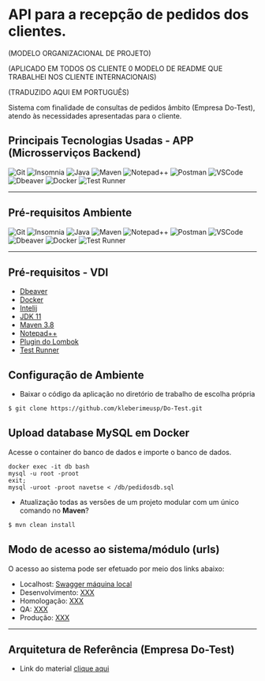 # API para a recepção de pedidos dos clientes.

(MODELO ORGANIZACIONAL DE PROJETO)

(APLICADO EM TODOS OS CLIENTE 0 MODELO DE README QUE TRABALHEI NOS CLIENTE INTERNACIONAIS) 

(TRADUZIDO AQUI EM PORTUGUÊS)

Sistema com finalidade de consultas de pedidos âmbito (Empresa Do-Test), atendo às necessidades apresentadas para o cliente.

## Principais Tecnologias Usadas - APP (Microsserviços Backend)

![Git](https://img.shields.io/badge/Git-2.40.0-%237159c1?style=for-the-badge&logo=git)
![Insomnia](https://img.shields.io/badge/insonmia-2023.1.0-%237159c1?style=for-the-badge&logo=insomnia)
![Java](https://img.shields.io/badge/Java-11-%237159c1?style=for-the-badge&logo=openjdk)
![Maven](https://img.shields.io/badge/Maven-3.8-%237159c1?style=for-the-badge&logo=Apache%20Maven)
![Notepad++](https://img.shields.io/badge/notepad++-8.0-%237159c1?style=for-the-badge&logo=notepadplusplus)
![Postman](https://img.shields.io/badge/postman-10.13.10-%237159c1?style=for-the-badge&logo=postman)
![VSCode](https://img.shields.io/badge/vscode-1.77.3-%237159c1?style=for-the-badge&logo=visualstudiocode)
![Dbeaver](https://img.shields.io/badge/Dbeaver-22.2.3-%237159c1?style=for-the-badge&logo=Dbeaver)
![Docker](https://img.shields.io/badge/Docker-4.1.8-%237159c1?style=for-the-badge&logo=docker)
![Test Runner](https://img.shields.io/badge/Test%20Runner-1.1.0-%237159c1?style=for-the-badge&logo=tesrunner)

---

## Pré-requisitos Ambiente 

![Git](https://img.shields.io/badge/Git-2.40.0-%237159c1?style=for-the-badge&logo=git)
![Insomnia](https://img.shields.io/badge/insonmia-2023.1.0-%237159c1?style=for-the-badge&logo=insomnia)
![Java](https://img.shields.io/badge/Java-11-%237159c1?style=for-the-badge&logo=openjdk)
![Maven](https://img.shields.io/badge/Maven-3.8-%237159c1?style=for-the-badge&logo=Apache%20Maven)
![Notepad++](https://img.shields.io/badge/notepad++-8.0-%237159c1?style=for-the-badge&logo=notepadplusplus)
![Postman](https://img.shields.io/badge/postman-10.13.10-%237159c1?style=for-the-badge&logo=postman)
![VSCode](https://img.shields.io/badge/vscode-1.77.3-%237159c1?style=for-the-badge&logo=visualstudiocode)
![Dbeaver](https://img.shields.io/badge/Dbeaver-22.2.3-%237159c1?style=for-the-badge&logo=Dbeaver)
![Docker](https://img.shields.io/badge/Docker-4.1.8-%237159c1?style=for-the-badge&logo=docker)
![Test Runner](https://img.shields.io/badge/Test%20Runner-1.1.0-%237159c1?style=for-the-badge&logo=tesrunner)

---

## Pré-requisitos - VDI

- [Dbeaver](#)
- [Docker](#)
- [Intelij](https://www.eclipse.org/downloads/download.php?file=/technology/epp/downloads/release/2022-09/R/eclipse-jee-2022-09-R-win32-x86_64.zip)
- [JDK 11](https://download.oracle.com/otn/java/jdk/8u202-b08/1961070e4c9b4e26a04e7f5a083f551e/jdk-8u202-windows-x64.exe)
- [Maven 3.8](https://archive.apache.org/dist/maven/maven-3/)
- [Notepad++](https://github.com/notepad-plus-plus/notepad-plus-plus/releases/download/v8.5.2/npp.8.5.2.Installer.x64.exe)
- [Plugin do Lombok](https://projectlombok.org/downloads/lombok.jar)
- [Test Runner](#)

## Configuração de Ambiente 

- Baixar o código da aplicação no diretório de trabalho de escolha própria

```sh
$ git clone https://github.com/kleberimeusp/Do-Test.git
```

## Upload database MySQL em Docker

Acesse o container do banco de dados e importe o banco de dados.

```shell
docker exec -it db bash
mysql -u root -proot
exit;
mysql -uroot -proot navetse < /db/pedidosdb.sql
```

- Atualização todas as versões de um projeto modular com um único comando no **Maven**?

```sh
$ mvn clean install
```

## Modo de acesso ao sistema/módulo (urls)
O acesso ao sistema pode ser efetuado por meio dos links abaixo:
- Localhost: [Swagger máquina local](http://localhost:8080/swagger-ui/index.html)
- Desenvolvimento: [XXX](x)
- Homologação: [XXX](x)
- QA: [XXX](x)
- Produção: [XXX](x)

---

## Arquitetura de Referência (Empresa Do-Test)

- Link do material [clique aqui](#)
